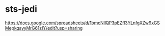 # sts-jedi

https://docs.google.com/spreadsheets/d/1bmcNIlQP3pEZfl3YLnfgXZw9xGSMepkqayyMrG61zIY/edit?usp=sharing
